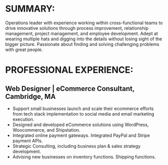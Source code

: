 # SUMMARY:
Operations leader with experience working within cross-functional teams to drive innovative solutions through process improvement, relationship management, project management, and employee development. Adept at wearing multiple hats and digging into the details without losing sight of the bigger picture. Passionate about finding and solving challenging problems with great people.


# PROFESSIONAL EXPERIENCE:
## Web Designer | eCommerce Consultant, Cambridge, MA
- Support small businesses launch and scale their ecommerce efforts from tech stack implementation to social media and email marketing execution.
- Designed and developed eCommerce solutions using WordPress, Woocommerce, and Shipstation.
- Integrated online payment gateways. Integrated PayPal and Stripe payment APIs.
- Strategic Consulting, including business plan & sales strategy development.
- Advising new businesses on inventory functions. Shipping functions.
